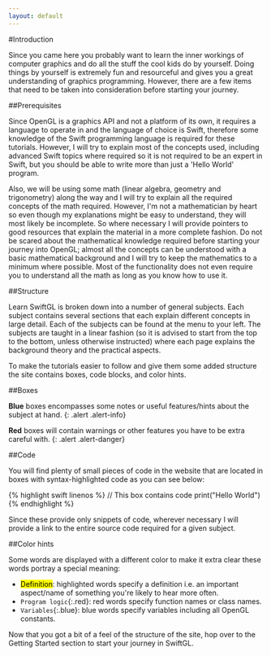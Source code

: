 ```yaml
---
layout: default
---
```

#Introduction

Since you came here you probably want to learn the inner workings of computer graphics and do all the stuff the cool kids do by yourself. Doing things by yourself is extremely fun and resourceful and gives you a great understanding of graphics programming. However, there are a few items that need to be taken into consideration before starting your journey.

##Prerequisites

Since OpenGL is a graphics API and not a platform of its own, it requires a language to operate in and the language of choice is Swift, therefore some knowledge of the Swift programming language is required for these tutorials. However, I will try to explain most of the concepts used, including advanced Swift topics where required so it is not required to be an expert in Swift, but you should be able to write more than just a 'Hello World' program.

Also, we will be using some math (linear algebra, geometry and trigonometry) along the way and I will try to explain all the required concepts of the math required. However, I'm not a mathematician by heart so even though my explanations might be easy to understand, they will most likely be incomplete. So where necessary I will provide pointers to good resources that explain the material in a more complete fashion. Do not be scared about the mathematical knowledge required before starting your journey into OpenGL; almost all the concepts can be understood with a basic mathematical background and I will try to keep the mathematics to a minimum where possible. Most of the functionality does not even require you to understand all the math as long as you know how to use it.

##Structure

Learn SwiftGL is broken down into a number of general subjects. Each subject contains several sections that each explain different concepts in large detail. Each of the subjects can be found at the menu to your left. The subjects are taught in a linear fashion (so it is advised to start from the top to the bottom, unless otherwise instructed) where each page explains the background theory and the practical aspects.

To make the tutorials easier to follow and give them some added structure the site contains boxes, code blocks, and color hints.

##Boxes

**Blue** boxes encompasses some notes or useful features/hints about the subject at hand.
{: .alert .alert-info}

**Red** boxes will contain warnings or other features you have to be extra careful with.
{: .alert .alert-danger}

##Code

You will find plenty of small pieces of code in the website that are located in boxes with syntax-highlighted code as you can see below:

{% highlight swift linenos %}
// This box contains code
print("Hello World")
{% endhighlight %}

Since these provide only snippets of code, wherever necessary I will provide a link to the entire source code required for a given subject.

##Color hints

Some words are displayed with a different color to make it extra clear these words portray a special meaning:

 * <span><mark>Definition</mark></span>: highlighted words specify a definition i.e. an important aspect/name of something you're likely to hear more often.
 * `Program logic`{:.red}: red words specify function names or class names.
 * `Variables`{:.blue}: blue words specify variables including all OpenGL constants.

Now that you got a bit of a feel of the structure of the site, hop over to the Getting Started section to start your journey in SwiftGL.
